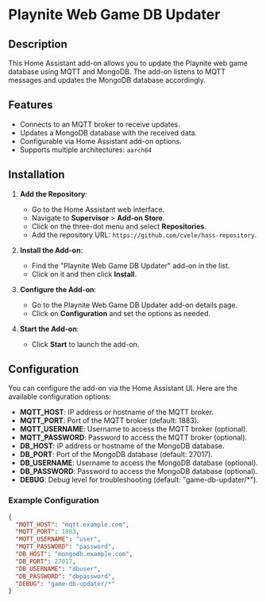 # Playnite Web Game DB Updater

## Description

This Home Assistant add-on allows you to update the Playnite web game database using MQTT and MongoDB. The add-on listens to MQTT messages and updates the MongoDB database accordingly.

## Features

- Connects to an MQTT broker to receive updates.
- Updates a MongoDB database with the received data.
- Configurable via Home Assistant add-on options.
- Supports multiple architectures: `aarch64`

## Installation

1. **Add the Repository**:
   - Go to the Home Assistant web interface.
   - Navigate to **Supervisor** > **Add-on Store**.
   - Click on the three-dot menu and select **Repositories**.
   - Add the repository URL: `https://github.com/cvele/hass-repository`.

2. **Install the Add-on**:
   - Find the "Playnite Web Game DB Updater" add-on in the list.
   - Click on it and then click **Install**.

3. **Configure the Add-on**:
   - Go to the Playnite Web Game DB Updater add-on details page.
   - Click on **Configuration** and set the options as needed.

4. **Start the Add-on**:
   - Click **Start** to launch the add-on.

## Configuration

You can configure the add-on via the Home Assistant UI. Here are the available configuration options:

- **MQTT_HOST**: IP address or hostname of the MQTT broker.
- **MQTT_PORT**: Port of the MQTT broker (default: 1883).
- **MQTT_USERNAME**: Username to access the MQTT broker (optional).
- **MQTT_PASSWORD**: Password to access the MQTT broker (optional).
- **DB_HOST**: IP address or hostname of the MongoDB database.
- **DB_PORT**: Port of the MongoDB database (default: 27017).
- **DB_USERNAME**: Username to access the MongoDB database (optional).
- **DB_PASSWORD**: Password to access the MongoDB database (optional).
- **DEBUG**: Debug level for troubleshooting (default: "game-db-updater/*").

### Example Configuration

```json
{
  "MQTT_HOST": "mqtt.example.com",
  "MQTT_PORT": 1883,
  "MQTT_USERNAME": "user",
  "MQTT_PASSWORD": "password",
  "DB_HOST": "mongodb.example.com",
  "DB_PORT": 27017,
  "DB_USERNAME": "dbuser",
  "DB_PASSWORD": "dbpassword",
  "DEBUG": "game-db-updater/*"
}

